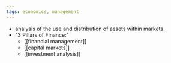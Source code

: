 ```yaml
---
tags: economics, management
---
```


- analysis of the use and distribution of assets within markets.
- "3 Pillars of Finance:"
	- [[financial management]]
	- [[capital markets]]
	- [[investment analysis]]